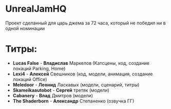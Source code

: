 # UnrealJamHQ
Проект сделанный для царь джема за 72 часа, который не победил ни в одной номинации
# Титры:
- **Lucas False** - **Владислав** Маркелов (Катсцены, код, создание локаций Parking, Home)
- **Lexi4** - **Алексей** Свешников (код, модели, анимация, создание локаций Office)
- **Meledoor** - **Леонид** Ласкавых (модели, сценарий, титры)
- **Skameikaautobot** - **Сергей** третяк (модели)
- **Cabanery** - **Влад** Дмитров (модели)
- **The Shaderborn** - **Александр** Степаненко (озвучка ГГ)
